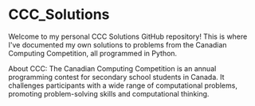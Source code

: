 # CCC_Solutions
Welcome to my personal CCC Solutions GitHub repository! This is where I've documented my own solutions to problems from the Canadian Computing Competition, all programmed in Python. 

About CCC: The Canadian Computing Competition is an annual programming contest for secondary school students in Canada. It challenges participants with a wide range of computational problems, promoting problem-solving skills and computational thinking.
